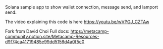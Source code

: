

Solana sample app to show wallet connection, message send, and lamport send.

The video explaining this code is here https://youtu.be/wVPGJ_CZTAw

Fork from David Choi
Full docs: https://metacamp-community.notion.site/Metacamp-Resources-d9f74ca41719485e99dd5156d4a0f5c0
